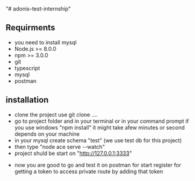 "# adonis-test-internship" 

## Requirments
  * you need to install mysql 
  * Node.js >= 8.0.0
  * npm >= 3.0.0
  * git
  * typescript
  * mysql
  * postman


## installation
  * clone the project use git clone ....
  * go to project folder and in your terminal or in your command prompt if you use windows "npm install" it might take afew minutes or second depends on your machine
  * in your mysql create schema "test" (we use test db for this project)
  * then type "node ace serve --watch" 
  * project shuld be start on "http://127.0.0.1:3333"
  
  - now you are good to go and test it on postman for start register for getting a token 
  to access private route by adding that token
